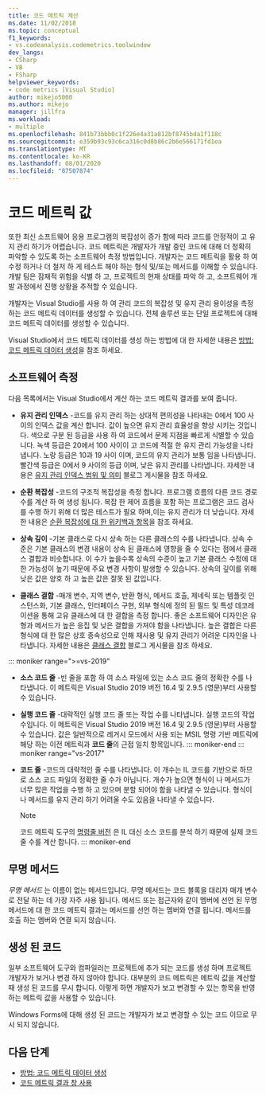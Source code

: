 ```yaml
---
title: 코드 메트릭 계산
ms.date: 11/02/2018
ms.topic: conceptual
f1_keywords:
- vs.codeanalysis.codemetrics.toolwindow
dev_langs:
- CSharp
- VB
- FSharp
helpviewer_keywords:
- code metrics [Visual Studio]
author: mikejo5000
ms.author: mikejo
manager: jillfra
ms.workload:
- multiple
ms.openlocfilehash: 841b73bbb0c1f226e4a31a812bf8745bda1f118c
ms.sourcegitcommit: e359b93c93c6ca316c0d8b86c2b6e566171fd1ea
ms.translationtype: MT
ms.contentlocale: ko-KR
ms.lasthandoff: 08/01/2020
ms.locfileid: "87507874"
---
```

# <a name="code-metrics-values"></a>코드 메트릭 값

또한 최신 소프트웨어 응용 프로그램의 복잡성이 증가 함에 따라 코드를 안정적이 고 유지 관리 하기가 어렵습니다. 코드 메트릭은 개발자가 개발 중인 코드에 대해 더 정확히 파악할 수 있도록 하는 소프트웨어 측정 방법입니다. 개발자는 코드 메트릭을 활용 하 여 수정 하거나 더 철저 하 게 테스트 해야 하는 형식 및/또는 메서드를 이해할 수 있습니다. 개발 팀은 잠재적 위험을 식별 하 고, 프로젝트의 현재 상태를 파악 하 고, 소프트웨어 개발 과정에서 진행 상황을 추적할 수 있습니다.

개발자는 Visual Studio를 사용 하 여 관리 코드의 복잡성 및 유지 관리 용이성을 측정 하는 코드 메트릭 데이터를 생성할 수 있습니다. 전체 솔루션 또는 단일 프로젝트에 대해 코드 메트릭 데이터를 생성할 수 있습니다.

Visual Studio에서 코드 메트릭 데이터를 생성 하는 방법에 대 한 자세한 내용은 [방법: 코드 메트릭 데이터 생성](../code-quality/how-to-generate-code-metrics-data.md)을 참조 하세요.

## <a name="software-measurements"></a>소프트웨어 측정

다음 목록에서는 Visual Studio에서 계산 하는 코드 메트릭 결과를 보여 줍니다.

- **유지 관리 인덱스** -코드를 유지 관리 하는 상대적 편의성을 나타내는 0에서 100 사이의 인덱스 값을 계산 합니다. 값이 높으면 유지 관리 효율성을 향상 시키는 것입니다. 색으로 구분 된 등급을 사용 하 여 코드에서 문제 지점을 빠르게 식별할 수 있습니다. 녹색 등급은 20에서 100 사이이 고 코드에 적절 한 유지 관리 가능성을 나타냅니다. 노랑 등급은 10과 19 사이 이며, 코드의 유지 관리가 보통 임을 나타냅니다. 빨간색 등급은 0에서 9 사이의 등급 이며, 낮은 유지 관리를 나타냅니다. 자세한 내용은 [유지 관리 인덱스 범위 및 의미](https://blogs.msdn.microsoft.com/codeanalysis/2007/11/20/maintainability-index-range-and-meaning/) 블로그 게시물을 참조 하세요.

- **순환 복잡성** -코드의 구조적 복잡성을 측정 합니다. 프로그램 흐름의 다른 코드 경로 수를 계산 하 여 생성 됩니다. 복잡 한 제어 흐름을 포함 하는 프로그램은 코드 검사를 수행 하기 위해 더 많은 테스트가 필요 하며,이는 유지 관리가 더 낮습니다. 자세한 내용은 [순환 복잡성에 대 한 위키백과 항목](https://wikipedia.org/wiki/Cyclomatic_complexity)을 참조 하세요.

- **상속 깊이** -기본 클래스로 다시 상속 하는 다른 클래스의 수를 나타냅니다. 상속 수준은 기본 클래스의 변경 내용이 상속 된 클래스에 영향을 줄 수 있다는 점에서 클래스 결합과 비슷합니다. 이 수가 높을수록 상속의 수준이 높고 기본 클래스 수정에 대 한 가능성이 높기 때문에 주요 변경 사항이 발생할 수 있습니다. 상속의 깊이를 위해 낮은 값은 양호 하 고 높은 값은 잘못 된 값입니다.

- **클래스 결합** -매개 변수, 지역 변수, 반환 형식, 메서드 호출, 제네릭 또는 템플릿 인스턴스화, 기본 클래스, 인터페이스 구현, 외부 형식에 정의 된 필드 및 특성 데코레이션을 통해 고유 클래스에 대 한 결합을 측정 합니다. 좋은 소프트웨어 디자인은 유형과 메서드가 높은 응집 및 낮은 결합을 가져야 함을 나타냅니다. 높은 결합은 다른 형식에 대 한 많은 상호 종속성으로 인해 재사용 및 유지 관리가 어려운 디자인을 나타냅니다. 자세한 내용은 [클래스 결합](https://blogs.msdn.microsoft.com/zainnab/2011/05/25/code-metrics-class-coupling/) 블로그 게시물을 참조 하세요.

::: moniker range=">=vs-2019"

- **소스 코드 줄** -빈 줄을 포함 하 여 소스 파일에 있는 소스 코드 줄의 정확한 수를 나타냅니다. 이 메트릭은 Visual Studio 2019 버전 16.4 및 2.9.5 (영문)부터 사용할 수 있습니다.

- **실행 코드 줄** -대략적인 실행 코드 줄 또는 작업 수를 나타냅니다. 실행 코드의 작업 수입니다. 이 메트릭은 Visual Studio 2019 버전 16.4 및 2.9.5 (영문)부터 사용할 수 있습니다. 값은 일반적으로 레거시 모드에서 사용 되는 MSIL 명령 기반 메트릭에 해당 하는 이전 메트릭과 **코드 줄**의 근접 일치 항목입니다.
::: moniker-end
::: moniker range="vs-2017"

- **코드 줄** -코드의 대략적인 줄 수를 나타냅니다. 이 개수는 IL 코드를 기반으로 하므로 소스 코드 파일의 정확한 줄 수가 아닙니다. 개수가 높으면 형식이 나 메서드가 너무 많은 작업을 수행 하 고 있으며 분할 되어야 함을 나타낼 수 있습니다. 형식이 나 메서드를 유지 관리 하기 어려울 수도 있음을 나타낼 수 있습니다.

   > [!NOTE]
   > 코드 메트릭 도구의 [명령줄 버전](../code-quality/how-to-generate-code-metrics-data.md#command-line-code-metrics) 은 IL 대신 소스 코드를 분석 하기 때문에 실제 코드 줄 수를 계산 합니다.
::: moniker-end

## <a name="anonymous-methods"></a>무명 메서드

*무명 메서드* 는 이름이 없는 메서드입니다. 무명 메서드는 코드 블록을 대리자 매개 변수로 전달 하는 데 가장 자주 사용 됩니다. 메서드 또는 접근자와 같이 멤버에 선언 된 무명 메서드에 대 한 코드 메트릭 결과는 메서드를 선언 하는 멤버와 연결 됩니다. 메서드를 호출 하는 멤버와 연결 되지 않습니다.

## <a name="generated-code"></a>생성 된 코드

일부 소프트웨어 도구와 컴파일러는 프로젝트에 추가 되는 코드를 생성 하며 프로젝트 개발자가 보거나 변경 하지 않아야 합니다. 대부분의 코드 메트릭은 메트릭 값을 계산할 때 생성 된 코드를 무시 합니다. 이렇게 하면 개발자가 보고 변경할 수 있는 항목을 반영 하는 메트릭 값을 사용할 수 있습니다.

Windows Forms에 대해 생성 된 코드는 개발자가 보고 변경할 수 있는 코드 이므로 무시 되지 않습니다.

## <a name="next-steps"></a>다음 단계

- [방법: 코드 메트릭 데이터 생성](../code-quality/how-to-generate-code-metrics-data.md)
- [코드 메트릭 결과 창 사용](../code-quality/working-with-code-metrics-data.md)
